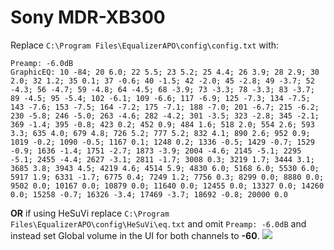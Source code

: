 # Sony MDR-XB300
Replace `C:\Program Files\EqualizerAPO\config\config.txt` with:
```
Preamp: -6.0dB
GraphicEQ: 10 -84; 20 6.0; 22 5.5; 23 5.2; 25 4.4; 26 3.9; 28 2.9; 30 2.0; 32 1.2; 35 0.1; 37 -0.6; 40 -1.5; 42 -2.0; 45 -2.8; 49 -3.7; 52 -4.3; 56 -4.7; 59 -4.8; 64 -4.5; 68 -3.9; 73 -3.3; 78 -3.3; 83 -3.7; 89 -4.5; 95 -5.4; 102 -6.1; 109 -6.6; 117 -6.9; 125 -7.3; 134 -7.5; 143 -7.6; 153 -7.5; 164 -7.2; 175 -7.1; 188 -7.0; 201 -6.7; 215 -6.2; 230 -5.8; 246 -5.0; 263 -4.6; 282 -4.2; 301 -3.5; 323 -2.8; 345 -2.1; 369 -1.4; 395 -0.8; 423 0.2; 452 0.9; 484 1.6; 518 2.0; 554 2.6; 593 3.3; 635 4.0; 679 4.8; 726 5.2; 777 5.2; 832 4.1; 890 2.6; 952 0.9; 1019 -0.2; 1090 -0.5; 1167 0.1; 1248 0.2; 1336 -0.5; 1429 -0.7; 1529 -0.9; 1636 -1.4; 1751 -2.7; 1873 -3.9; 2004 -4.6; 2145 -5.1; 2295 -5.1; 2455 -4.4; 2627 -3.1; 2811 -1.7; 3008 0.3; 3219 1.7; 3444 3.1; 3685 3.8; 3943 4.5; 4219 4.6; 4514 5.9; 4830 6.0; 5168 6.0; 5530 6.0; 5917 1.9; 6331 -1.7; 6775 0.4; 7249 1.2; 7756 0.3; 8299 0.0; 8880 0.0; 9502 0.0; 10167 0.0; 10879 0.0; 11640 0.0; 12455 0.0; 13327 0.0; 14260 0.0; 15258 -0.7; 16326 -3.4; 17469 -3.7; 18692 -0.8; 20000 0.0
```
**OR** if using HeSuVi replace `C:\Program Files\EqualizerAPO\config\HeSuVi\eq.txt` and omit `Preamp: -6.0dB` and instead set Global volume in the UI for both channels to **-60**.
![](https://raw.githubusercontent.com/jaakkopasanen/AutoEq/master/results/Sonoma%20Model%20One/innerfidelity/onear/Sony%20MDR-XB300/Sony%20MDR-XB300.png)